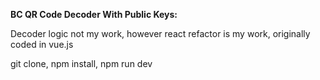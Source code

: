 **BC QR Code Decoder With Public Keys:**

Decoder logic not my work, however react refactor is my work, originally coded in vue.js


git clone, npm install, npm run dev

